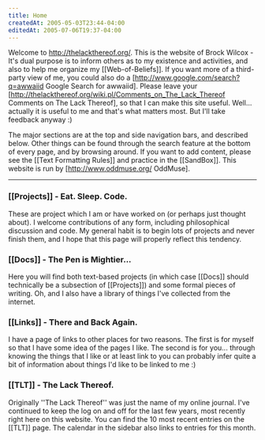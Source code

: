 ```yaml
---
title: Home
createdAt: 2005-05-03T23:44-04:00
editedAt: 2005-07-06T19:37-04:00
---
```


Welcome to http://thelackthereof.org/. This is the website of Brock Wilcox - It's dual purpose is to inform others as to my existence and activities, and also to help me organize my [[Web-of-Beliefs]]. If you want more of a third-party view of me, you could also do a [http://www.google.com/search?q=awwaiid Google Search for awwaiid]. Please leave your [http://thelackthereof.org/wiki.pl/Comments_on_The_Lack_Thereof Comments on The Lack Thereof], so that I can make this site useful. Well... actually it is useful to me and that's what matters most. But I'll take feedback anyway :)

The major sections are at the top and side navigation bars, and described below. Other things can be found through the search feature at the bottom of every page, and by browsing around. If you want to add content, please see the [[Text Formatting Rules]] and practice in the [[SandBox]]. This website is run by [http://www.oddmuse.org/ OddMuse].

----

<h3>[[Projects]] - Eat. Sleep. Code.</h3>
These are project which I am or have worked on (or perhaps just thought about). I welcome contributions of any form, including philosophical discussion and code. My general habit is to begin lots of projects and never finish them, and I hope that this page will properly reflect this tendency.

<h3>[[Docs]] - The Pen is Mightier... </h3>
Here you will find both text-based projects (in which case [[Docs]] should technically be a subsection of [[Projects]]) and some formal pieces of writing. Oh, and I also have a library of things I've collected from the internet.

<h3>[[Links]] - There and Back Again.</h3>
I have a page of links to other places for two reasons. The first is for myself so that I have some idea of the pages I like. The second is for you... through knowing the things that I like or at least link to you can probably infer quite a bit of information about things I'd like to be linked to me :)

<h3>[[TLT]] - The Lack Thereof.</h3>
Originally ''The Lack Thereof'' was just the name of my online journal. I've continued to keep the log on and off for the last few years, most recently right here on this website. You can find the 10 most recent entries on the [[TLT]] page. The calendar in the sidebar also links to entries for this month.

